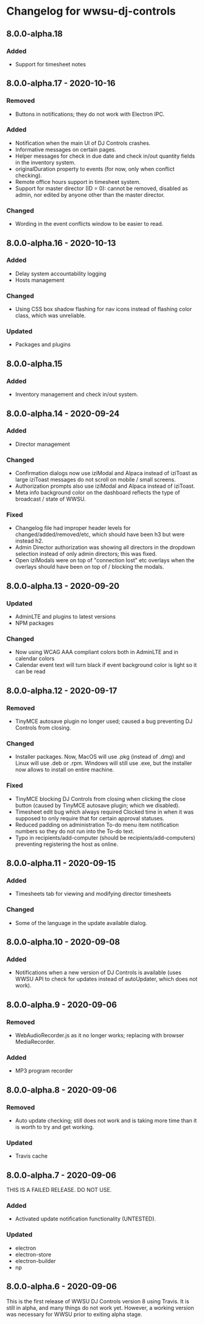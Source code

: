 # Changelog for wwsu-dj-controls

## 8.0.0-alpha.18

### Added
- Support for timesheet notes

## 8.0.0-alpha.17 - 2020-10-16

### Removed
- Buttons in notifications; they do not work with Electron IPC.

### Added
- Notification when the main UI of DJ Controls crashes.
- Informative messages on certain pages.
- Helper messages for check in due date and check in/out quantity fields in the inventory system.
- originalDuration property to events (for now, only when conflict checking).
- Remote office hours support in timesheet system.
- Support for master director (ID = 0): cannot be removed, disabled as admin, nor edited by anyone other than the master director.

### Changed
- Wording in the event conflicts window to be easier to read.

## 8.0.0-alpha.16 - 2020-10-13

### Added
- Delay system accountability logging
- Hosts management

### Changed
- Using CSS box shadow flashing for nav icons instead of flashing color class, which was unreliable.

### Updated
- Packages and plugins

## 8.0.0-alpha.15

### Added
- Inventory management and check in/out system.

## 8.0.0-alpha.14 - 2020-09-24

### Added
- Director management

### Changed
- Confirmation dialogs now use iziModal and Alpaca instead of iziToast as large iziToast messages do not scroll on mobile / small screens.
- Authorization prompts also use iziModal and Alpaca instead of iziToast.
- Meta info background color on the dashboard reflects the type of broadcast / state of WWSU.

### Fixed
- Changelog file had improper header levels for changed/added/removed/etc, which should have been h3 but were instead h2.
- Admin Director authorization was showing all directors in the dropdown selection instead of only admin directors; this was fixed.
- Open iziModals were on top of "connection lost" etc overlays when the overlays should have been on top of / blocking the modals.

## 8.0.0-alpha.13 - 2020-09-20

### Updated
- AdminLTE and plugins to latest versions
- NPM packages

### Changed
- Now using WCAG AAA compliant colors both in AdminLTE and in calendar colors
- Calendar event text will turn black if event background color is light so it can be read

## 8.0.0-alpha.12 - 2020-09-17

### Removed
- TinyMCE autosave plugin no longer used; caused a bug preventing DJ Controls from closing.

### Changed
- Installer packages. Now, MacOS will use .pkg (instead of .dmg) and Linux will use .deb or .rpm. Windows will still use .exe, but the installer now allows to install on entire machine.

### Fixed
- TinyMCE blocking DJ Controls from closing when clicking the close button (caused by TinyMCE autosave plugin; which we disabled).
- Timesheet edit bug which always required Clocked time in when it was supposed to only require that for certain approval statuses.
- Reduced padding on administration To-do menu item notification numbers so they do not run into the To-do text.
- Typo in recipients/add-computer (should be recipients/add-computers) preventing registering the host as online.

## 8.0.0-alpha.11 - 2020-09-15

### Added
- Timesheets tab for viewing and modifying director timesheets

### Changed
- Some of the language in the update available dialog.

## 8.0.0-alpha.10 - 2020-09-08

### Added
- Notifications when a new version of DJ Controls is available (uses WWSU API to check for updates instead of autoUpdater, which does not work).

## 8.0.0-alpha.9 - 2020-09-06

### Removed
- WebAudioRecorder.js as it no longer works; replacing with browser MediaRecorder.

### Added
- MP3 program recorder

## 8.0.0-alpha.8 - 2020-09-06

### Removed
- Auto update checking; still does not work and is taking more time than it is worth to try and get working.

### Updated
- Travis cache

## 8.0.0-alpha.7 - 2020-09-06

THIS IS A FAILED RELEASE. DO NOT USE.

### Added
- Activated update notification functionality (UNTESTED).

### Updated
- electron
- electron-store
- electron-builder
- np

## 8.0.0-alpha.6 - 2020-09-06

This is the first release of WWSU DJ Controls version 8 using Travis. It is still in alpha, and many things do not work yet. However, a working version was necessary for WWSU prior to exiting alpha stage.
